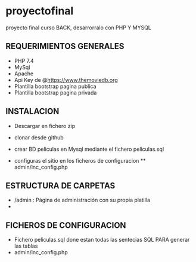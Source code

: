 # proyectofinal
proyecto final curso BACK, desarrorralo con PHP Y MYSQL
## REQUERIMIENTOS GENERALES
* PHP 7.4 
* MySql
* Apache
* Api Key de @https://www.themoviedb.org
* Plantilla bootstrap pagina publica
* Plantilla bootstrap pagina privada 

## INSTALACION


* Descargar en fichero zip 
* clonar desde github

* crear BD peliculas en Mysql mediante el fichero peliculas.sql
* configuras el sitio en los ficheros de configuracion 
** admin/inc_config.php




## ESTRUCTURA DE CARPETAS

* /admin  :  Página de administración con su propia platilla
* 

## FICHEROS DE CONFIGURACION


* Fichero peliculas.sql done estan todas las sentecias SQL PARA generar las tablas
* admin/inc_config.php




